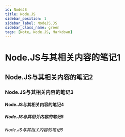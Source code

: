 ```yaml
---
id: NodeJS
title: Node.JS
sidebar_position: 1
sidebar_label: NodeJS.JS
sidebar_class_name: green
tags: [Note, Node.JS, Markdown]
---
```


# Node.JS与其相关内容的笔记1

## Node.JS与其相关内容的笔记2

### Node.JS与其相关内容的笔记3

#### Node.JS与其相关内容的笔记4

##### Node.JS与其相关内容的笔记5

###### Node.JS与其相关内容的笔记6
